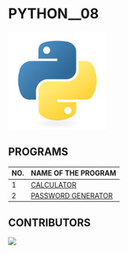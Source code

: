 # PYTHON__08
<img src="https://raw.githubusercontent.com/devicons/devicon/master/icons/python/python-original.svg" alt="python" width="200" height="200">

 ## PROGRAMS

| NO.| NAME OF THE PROGRAM |
| --- | --- |
| 1 | [CALCULATOR](https://github.com/ASHISH-28-02/PYTHON__08/blob/main/Calculator.py)|
| 2 | [PASSWORD GENERATOR](https://github.com/ASHISH-28-02/PYTHON__08/blob/main/Password.py)|

 ## CONTRIBUTORS
 <a href="https://github.com/ASHISH-28-02/PYTHON__08/graphs/contributors">
  <img src="https://contrib.rocks/image?repo=ASHISH-28-02/PYTHON__08" />
</a>
